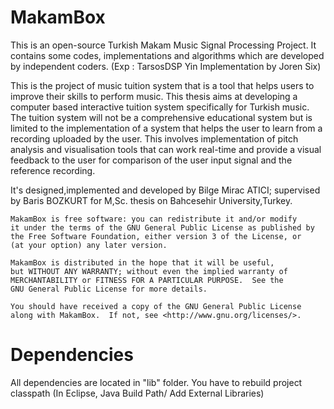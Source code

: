 MakamBox
============
This is an open-source Turkish Makam Music Signal Processing Project. 
It contains some codes, implementations and algorithms which are developed by independent coders. 
(Exp : TarsosDSP Yin Implementation by Joren Six)

This is the project of music tuition system that is a tool that helps users to improve their skills to perform music.
This thesis aims at developing a computer based interactive tuition system specifically for Turkish music. The tuition
system will not be a comprehensive educational system but is limited to the implementation of a system that helps the
user to learn from a recording uploaded by the user. This involves implementation of pitch analysis and visualisation
tools that can work real-time and provide a visual feedback to the user for comparison of the user input signal and the
reference recording.


It's designed,implemented and developed by Bilge Mirac ATICI; supervised by Baris BOZKURT for M,Sc. thesis on Bahcesehir University,Turkey.

	MakamBox is free software: you can redistribute it and/or modify
    it under the terms of the GNU General Public License as published by
    the Free Software Foundation, either version 3 of the License, or
    (at your option) any later version.

	MakamBox is distributed in the hope that it will be useful,
    but WITHOUT ANY WARRANTY; without even the implied warranty of
    MERCHANTABILITY or FITNESS FOR A PARTICULAR PURPOSE.  See the
    GNU General Public License for more details.
	
	You should have received a copy of the GNU General Public License
    along with MakamBox.  If not, see <http://www.gnu.org/licenses/>.
 
 
 Dependencies
============ 
 All dependencies are located in "lib" folder. You have to rebuild project classpath (In Eclipse, Java Build Path/ Add External Libraries)

